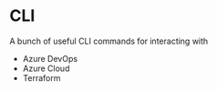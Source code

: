 # CLI

A bunch of useful CLI commands for interacting with

- Azure DevOps
- Azure Cloud
- Terraform
